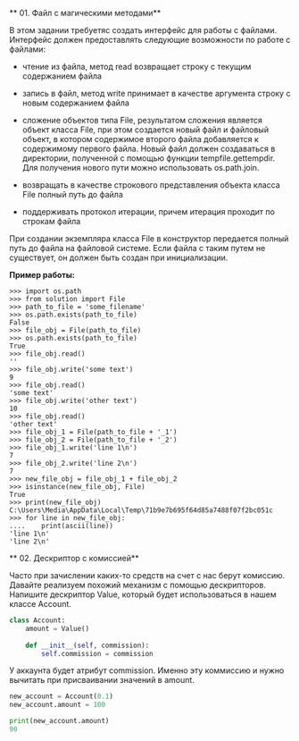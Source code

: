 ** 01. Файл с магическими методами**

В этом задании требуетяс создать интерфейс для работы с файлами. Интерфейс должен предоставлять следующие возможности по работе с файлами:

- чтение из файла, метод read возвращает строку с текущим содержанием файла

- запись в файл, метод write принимает в качестве аргумента строку с новым содержанием файла

- сложение объектов типа File, результатом сложения является объект класса File, при этом создается новый файл и файловый объект, в котором содержимое второго файла добавляется к содержимому первого файла. Новый файл должен создаваться в директории, полученной с помощью функции tempfile.gettempdir. Для получения нового пути можно использовать os.path.join.

- возвращать в качестве строкового представления объекта класса File полный путь до файла

- поддерживать протокол итерации, причем итерация проходит по строкам файла

При создании экземпляра класса File в конструктор передается полный путь до файла на файловой системе. Если файла с таким путем не существует, он должен быть создан при инициализации.

**Пример работы:**

```
>>> import os.path
>>> from solution import File
>>> path_to_file = 'some_filename'
>>> os.path.exists(path_to_file)
False
>>> file_obj = File(path_to_file)
>>> os.path.exists(path_to_file)
True
>>> file_obj.read()
''
>>> file_obj.write('some text')
9
>>> file_obj.read()
'some text'
>>> file_obj.write('other text')
10
>>> file_obj.read()
'other text'
>>> file_obj_1 = File(path_to_file + '_1')
>>> file_obj_2 = File(path_to_file + '_2')
>>> file_obj_1.write('line 1\n')
7
>>> file_obj_2.write('line 2\n')
7
>>> new_file_obj = file_obj_1 + file_obj_2
>>> isinstance(new_file_obj, File)
True
>>> print(new_file_obj)
C:\Users\Media\AppData\Local\Temp\71b9e7b695f64d85a7488f07f2bc051c
>>> for line in new_file_obj:
....    print(ascii(line))  
'line 1\n'
'line 2\n'
```

** 02. Дескриптор с комиссией**

Часто при зачислении каких-то средств на счет с нас берут комиссию. Давайте реализуем похожий механизм с помощью дескрипторов. Напишите дескриптор Value, который будет использоваться в нашем классе Account.

```python
class Account:
    amount = Value()
    
    def __init__(self, commission):
        self.commission = commission
```

У аккаунта будет атрибут commission. Именно эту коммиссию и нужно вычитать при присваивании значений в amount.

```python
new_account = Account(0.1)
new_account.amount = 100

print(new_account.amount)
90
```
